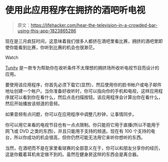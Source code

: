 # 使用此应用程序在拥挤的酒吧听电视

> 原文：<https://lifehacker.com/hear-the-television-in-a-crowded-bar-using-this-app-1823865286>

现在是三月疯狂时间，这意味着我们很多人都挤在酒吧里看比赛，拥挤的酒吧里即使你能看到比赛，你听到比赛的机会也很渺茫。

Watch

[Tunity](https://www.tunity.com/) 是一款专为帮助你在收听条件不太理想的拥挤场所收听电视节目而设计的应用。

要使用该应用程序，你首先必须下载它(显然)，然后使用你的脸书帐户或电子邮件地址创建一个帐户。当你准备好收听时，你可以指向你的手机和电视，这样应用程序就可以看到你在看什么，然后点击扫描按钮。该应用程序会计算出你在看什么，然后开始播放该频道的音频。

如果音频有点问题，你可以在应用程序中调整几秒钟，让事情同步。

你可以用它来看的电视节目也有一点点限制。你只能将它用于直播(所以不能用于网飞或 DVD 之类的东西)，并且只能用于支持的频道。现在有 100 个支持的电台，所以你成功的机会很高，但你仍然可能无法用它来听你想听的东西。

当然，在酒吧而不是在家里看球赛的全部意义在于，你可以和朋友分享你的经历，这是你戴着耳机肯定做不到的。虽然在健身房这样的东西会是离合器。